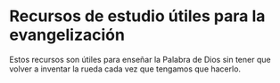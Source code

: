﻿# Recursos de estudio útiles para la evangelización
Estos recursos son útiles para enseñar la Palabra de Dios sin tener que volver a inventar la rueda cada vez que tengamos que hacerlo.
